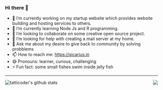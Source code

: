 ### Hi there 👋

<!--
**tatticoder/tatticoder** is a ✨ _special_ ✨ repository because its `README.md` (this file) appears on your GitHub profile.
[![Top Langs](https://github-readme-stats.vercel.app/api/top-langs/?username=tatticoder&hideRepos=heartbeat)](https://github.com/tatticoder/github-readme-stats)
Here are some ideas to get you started:
-->

- 🔭 I’m currently working on my startup website which provides website building and hosting services to others.
- 🌱 I’m currently learning Node Js and R programming.
- 👯 I’m looking to collaborate on some creative open source project.
- 🤔 I’m looking for help with creating a mail server at my home.
- 💬 Ask me about my desire to give back to community by solving probblems
- 📫 How to reach me: https://sicarius.in
- 😄 Pronouns: learner, curious, challenging
- ⚡ Fun fact: some small fishes swim inside jelly fish 
---
![tatticoder's github stats](https://github-readme-stats.vercel.app/api?username=tatticoder&count_private=true&show_icons=true&hide_border=true)
<a href="https://sicarius.in">
  <img align="right" src="https://github-readme-stats.vercel.app/api/pin/?username=tatticoder&repo=github-readme-stats" />
</a>
